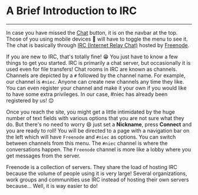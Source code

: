 # A Brief Introduction to IRC

---

In case you have missed the [Chat](http://irc.cryf.in) button, it is on the navbar at the top. Those of you using mobile devices :iphone: will have to toggle the menu to see it. The chat is basically through [IRC (Internet Relay Chat)](https://en.wikipedia.org/wiki/Internet_Relay_Chat) hosted by [Freenode](https://freenode.net/).

If you are new to IRC, that's totally fine! :grin:
You just have to know a few things to get you started. IRC is primarily a chat server, but occasionally it is used even for file transfers! Chat rooms in IRC are known as channels. Channels are depicted by a `#` followed by the channel name. For example, our channel is `#niec`. Anyone can create new channels any time they like. You can even register your channel and make it your own if you would like to have some extra privileges. In our case, #niec has already been registered by us! :relieved:

Once you reach the site, you might get a little intimidated by the huge number of text fields with various options that you are not sure what they do. But there's no need to worry :smile: just set a **Nickname**, press **Connect** and you are ready to roll! You will be directed to a page with a navigation bar on the left which will have `Freenode` and `#niec` as options. You can switch between channels from this menu. The `#niec` channel is where the conversations happen. The `Freenode` channel is more like a lobby where you get messages from the server.

Freenode is a collection of servers. They share the load of hosting IRC because the volume of people using it is very large! Several organizations, work groups and communities use IRC instead of hosting their own servers because... Well, it is way easier to do!

